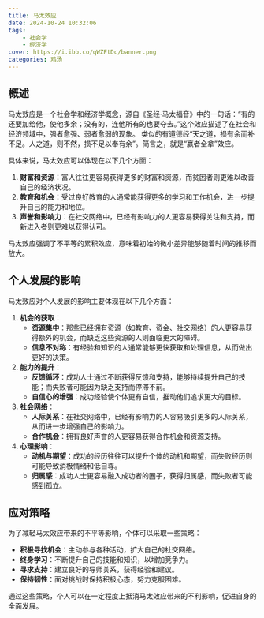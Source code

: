```yaml
---
title: 马太效应
date: 2024-10-24 10:32:06
tags: 
    - 社会学
    - 经济学
cover: https://i.ibb.co/qWZFtDc/banner.png
categories: 鸡汤
---
```




## 概述
马太效应是一个社会学和经济学概念，源自《圣经·马太福音》中的一句话：“有的还要加给他，使他多余；没有的，连他所有的也要夺去。”这个效应描述了在社会和经济领域中，强者愈强、弱者愈弱的现象。
类似的有道德经“天之道，损有余而补不足。人之道，则不然，损不足以奉有余”。简言之，就是“赢者全拿”效应。



具体来说，马太效应可以体现在以下几个方面：

1. **财富和资源**：富人往往更容易获得更多的财富和资源，而贫困者则更难以改善自己的经济状况。
2. **教育和机会**：受过良好教育的人通常能获得更多的学习和工作机会，进一步提升自己的能力和地位。
3. **声誉和影响力**：在社交网络中，已经有影响力的人更容易获得关注和支持，而新进入者则更难以获得认可。

马太效应强调了不平等的累积效应，意味着初始的微小差异能够随着时间的推移而放大。



## 个人发展的影响


马太效应对个人发展的影响主要体现在以下几个方面：

1. **机会的获取**：
    - **资源集中**：那些已经拥有资源（如教育、资金、社交网络）的人更容易获得额外的机会，而缺乏这些资源的人则面临更大的障碍。
    - **信息不对称**：有经验和知识的人通常能够更快获取和处理信息，从而做出更好的决策。
2. **能力的提升**：
    - **反馈循环**：成功人士通过不断获得反馈和支持，能够持续提升自己的技能；而失败者可能因为缺乏支持而停滞不前。
    - **自信心的增强**：成功经验使个体更有自信，推动他们追求更大的目标。
3. **社会网络**：
    - **人际关系**：在社交网络中，已经有影响力的人容易吸引更多的人际关系，从而进一步增强自己的影响力。
    - **合作机会**：拥有良好声誉的人更容易获得合作机会和资源支持。
4. **心理影响**：
    - **动机与期望**：成功的经历往往可以提升个体的动机和期望，而失败经历则可能导致消极情绪和低自尊。
    - **归属感**：成功人士更容易融入成功者的圈子，获得归属感，而失败者可能感到孤立。

## 应对策略


为了减轻马太效应带来的不平等影响，个体可以采取一些策略：

+ **积极寻找机会**：主动参与各种活动，扩大自己的社交网络。
+ **终身学习**：不断提升自己的技能和知识，以增加竞争力。
+ **寻求支持**：建立良好的导师关系，获得经验和建议。
+ **保持韧性**：面对挑战时保持积极心态，努力克服困难。

通过这些策略，个人可以在一定程度上抵消马太效应带来的不利影响，促进自身的全面发展。

